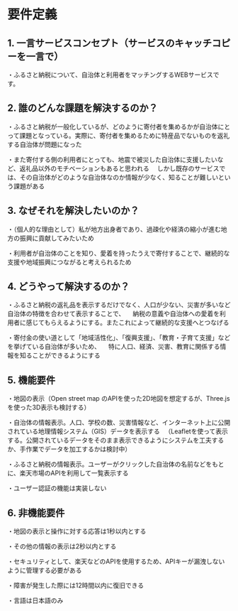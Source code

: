 # 要件定義

## 1. 一言サービスコンセプト（サービスのキャッチコピーを一言で）

・ふるさと納税について、自治体と利用者をマッチングするWEBサービスです。

    
## 2. 誰のどんな課題を解決するのか？

・ふるさと納税が一般化しているが、どのように寄付者を集めるかが自治体にとって課題となっている。実際に、寄付者を集めるために特産品でないものを返礼する自治体が問題になった

・また寄付する側の利用者にとっても、地震で被災した自治体に支援したいなど、返礼品以外のモチベーションもあると思われる
　しかし既存のサービスでは、その自治体がどのような自治体なのか情報が少なく、知ることが難しいという課題がある

    
## 3. なぜそれを解決したいのか？

・（個人的な理由として）私が地方出身者であり、過疎化や経済の縮小が進む地方の振興に貢献してみたいため

・利用者が自治体のことを知り、愛着を持ったうえで寄付することで、継続的な支援や地域振興につながると考えられるため


## 4. どうやって解決するのか？

・ふるさと納税の返礼品を表示するだけでなく、人口が少ない、災害が多いなど自治体の特徴を合わせて表示することで、
　納税の意義や自治体への愛着を利用者に感じてもらえるようにする。またこれによって継続的な支援へとつなげる
 
・寄付金の使い道として「地域活性化」、「復興支援」、「教育・子育て支援」などを挙げている自治体が多いため、
　特に人口、経済、災害、教育に関係する情報を知ることができるようにする

    
## 5. 機能要件
   
・地図の表示（Open street map のAPIを使った2D地図を想定するが、Three.jsを使った3D表示も検討する）

・自治体の情報表示。人口、学校の数、災害情報など、インターネット上に公開されている地理情報システム（GIS）データを表示する
　（Leafletを使って表示する。公開されているデータをそのまま表示できるようにシステムを工夫するか、手作業でデータを加工するかは検討中）
 
・ふるさと納税の情報表示。ユーザーがクリックした自治体の名前などをもとに、楽天市場のAPIを利用して一覧表示する

・ユーザー認証の機能は実装しない


## 6. 非機能要件

・地図の表示と操作に対する応答は1秒以内とする

・その他の情報の表示は2秒以内とする

・セキュリティとして、楽天などのAPIを使用するため、APIキーが漏洩しないように管理する必要がある

・障害が発生した際には12時間以内に復旧できる

・言語は日本語のみ
